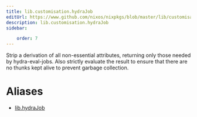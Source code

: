 ```yaml
---
title: lib.customisation.hydraJob
editUrl: https://www.github.com/nixos/nixpkgs/blob/master/lib/customisation.nix#L239C14
description: lib.customisation.hydraJob
sidebar:

    order: 7
---
```


Strip a derivation of all non-essential attributes, returning
only those needed by hydra-eval-jobs. Also strictly evaluate the
result to ensure that there are no thunks kept alive to prevent
garbage collection.


# Aliases

- [lib.hydraJob](/reference/libhydraJob)


